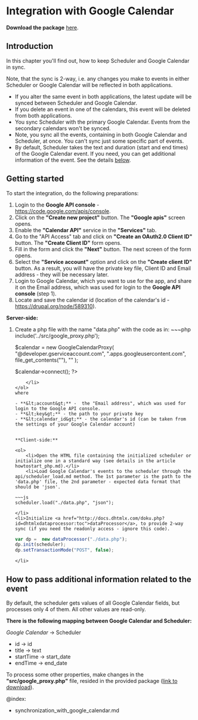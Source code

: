 Integration with Google Calendar 
==============

**Download the package** [here](https://github.com/DHTMLX/scheduler-google-calendar/archive/master.zip).

Introduction
-----------------------------------

In this chapter you'll find out, how to keep Scheduler and Google Calendar in sync.
  
Note, that the sync is 2-way, i.e. any changes you make to events in either Scheduler or Google Calendar will be reflected in both applications.

- If you alter the same event in both applications, the latest update will be synced between Scheduler and Google Calendar.
- If you delete an event in one of the calendars, this event will be deleted from both applications.
- You sync Scheduler with the primary Google Calendar. Events from the secondary calendars won't be synced.
- Note, you sync all the events, containing in both Google Calendar and Scheduler, at once. You can't sync just some specific part of events.
- By default, Scheduler takes the text and duration (start and end times) of the Google Calendar event. If you need, you can get additional information of the event. See the details [below](synchronization_with_google_calendar.md#howtopassadditionalinformationrelatedtotheevent). 

## Getting started

To start the integration, do the following preparations: 

1. Login to the **Google API console** - <a href="https://code.google.com/apis/console">https://code.google.com/apis/console</a>.
2. Click on the **"Create new project"** button. The **"Google apis"** screen opens.
3. Enable the **"Calendar API"** service in the **"Services"** tab.
4. Go to the "API Access" tab and click on **"Create an OAuth2.0 Client ID"** button. The **"Create Client ID"** form opens.
5. Fill in the form  and click the **"Next"** button. The next screen of the form opens.
6. Select the **"Service account"** option and click on the **"Create client ID"** button. As a result, you will have the private key file, Client ID and Email address - they will be necessary later.
8. Login to  Google Calendar, which you want to use for the app, and share it on the Email address, which was used for login to the **Google API console** (step 1).
9. Locate and save the calendar id (location of the calendar's id - <a href="https://drupal.org/node/589310">https://drupal.org/node/589310</a>).



**Server-side:** 

<ol>
	<li> Create a php file with the name "data.php" with the code as in:
~~~php
<?php

include('../src/google_proxy.php');

$calendar = new GoogleCalendarProxy(
    "<account>@developer.gserviceaccount.com",
    "<account>.apps.googleusercontent.com",
    file_get_contents("<key>"),
    "<calendar id>"
);

$calendar->connect();
?>
~~~
	</li>
</ol>
where

- **&lt;account&gt;** -  the "Email address", which was used for login to the Google API console.
- **&lt;key&gt;** - the path to your private key
- **&lt;calendar_id&gt;** - the calendar's id (can be taken from the settings of your Google Calendar account)
   
  
**Client-side:**

<ol>
	<li>Open the HTML file containing the initialized scheduler or initialize one in a standard way (see details in the article howtostart_php.md).</li>
	<li>Load Google Calendar's events to the scheduler through the api/scheduler_load.md method. The 1st parameter is the path to the 'data.php' file, the 2nd parameter - expected data format that should be 'json'.
   
~~~js
scheduler.load("./data.php", "json");
~~~
	</li>
    <li>Initialize <a href="http://docs.dhtmlx.com/doku.php?id=dhtmlxdataprocessor:toc">dataProcessor</a>, to provide 2-way sync (if you need the readonly access - ignore this code). 
  
~~~js
var dp =  new dataProcessor("./data.php");
dp.init(scheduler);
dp.setTransactionMode("POST", false);
~~~
	</li>
</ol>


How to pass additional information related to the event
--------------------
By default, the scheduler gets values of all Google Calendar fields, but processes only 4 of them. All other values are read-only. 

**There is the following mapping between Google Calendar and Scheduler:**

_Google Calendar_ ->  Scheduler  
  
  
- id -> id 
- title -> text  
- startTime -> start_date  
- endTime -> end_date  
  
 
To process some other properties, make changes in the **"src/google_proxy.php"** file, resided in the provided package 
([link to download](https://github.com/DHTMLX/scheduler-google-calendar/archive/master.zip)).

@index: 
- synchronization_with_google_calendar.md